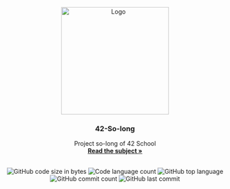 <div align="center">
	<img src="https://i.imgur.com/y2bQtnZ.png" width="250" height="250" alt="Logo" />
	<h3>42-So-long</h3>
	<p>
		Project so-long of 42 School
		<br />
		<a href="https://github.com/extrymes/42-So-long/blob/main/en.subject.pdf"><b>Read the subject »</b></a>
		<br />
		<br />
	</p>
	<p>
		<img src="https://img.shields.io/github/languages/code-size/extrymes/42-So-long?color=steelblue" alt="GitHub code size in bytes" />
		<img src="https://img.shields.io/github/languages/count/extrymes/42-So-long?color=mediumpurple" alt="Code language count" />
		<img src="https://img.shields.io/github/languages/top/extrymes/42-So-long?color=mediumseagreen" alt="GitHub top language" />
		<img src="https://img.shields.io/github/commit-activity/t/extrymes/42-So-long?color=cadetblue" alt="GitHub commit count" />
		<img src="https://img.shields.io/github/last-commit/extrymes/42-So-long?color=salmon" alt="GitHub last commit" />
	</p>
</div>
